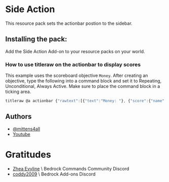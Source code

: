 
# Side Action

This resource pack sets the actionbar postion to the sidebar.

## Installing the pack:

Add the Side Action Add-on to your resource packs on your world.

### How to use titleraw on the actionbar to display scores

This example uses the scoreboard objective `Money`. 
After creating an objective, type the following into a command 
block and set it to Repeating, Unconditional, Always Active.
Make sure to place the command block in a ticking area.

```js
titleraw @a actionbar {"rawtext":[{"text":"Money: "}, {"score":{"name":"*", "objective":"Money"}}]}
```

## Authors

- [@mittens4all](https://www.github.com/mittens4all)
- [Youtube](http://www.youtube.com/@mittens4all)

# Gratitudes

- [Zhea Evyline](https://discord.gg/SYstTYx5G5) \\ Bedrock Commands Community Discord
- [coddy2009](https://discord.gg/46JUdQb) \\ Bedrock Add-ons Discord
